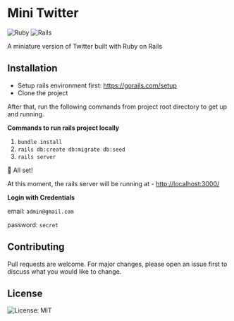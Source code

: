 # Mini Twitter
![Ruby](https://img.shields.io/badge/ruby-%23CC342D.svg?&style=for-the-badge&logo=ruby&logoColor=white)
![Rails](https://img.shields.io/badge/rails%20-%23CC0000.svg?&style=for-the-badge&logo=ruby-on-rails&logoColor=white)

A miniature version of Twitter built with Ruby on Rails

## Installation

- Setup rails environment first: https://gorails.com/setup
- Clone the project

After that, run the following commands from project root directory to get up and running.

**Commands to run rails project locally**

1. `bundle install`
2. `rails db:create db:migrate db:seed`
5. `rails server`

🌟 All set!

At this moment, the rails server will be running at - [http://localhost:3000/](http://localhost:3000/)

**Login with Credentials**

email: `admin@gmail.com`

password: `secret`


## Contributing

Pull requests are welcome. For major changes, please open an issue first to discuss what you would like to change.

## License

![License: MIT](https://img.shields.io/badge/License-MIT-green.svg)

